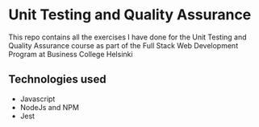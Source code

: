 # Unit Testing and Quality Assurance

This repo contains all the exercises I have done for the Unit Testing and Quality Assurance course as part of the Full Stack Web Development Program at Business College Helsinki

## Technologies used

- Javascript
- NodeJs and NPM
- Jest
